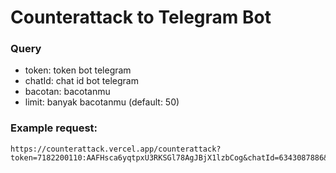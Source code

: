 # Counterattack to Telegram Bot

### Query

- token: token bot telegram
- chatId: chat id bot telegram
- bacotan: bacotanmu
- limit: banyak bacotanmu (default: 50)

### Example request:

```
https://counterattack.vercel.app/counterattack?token=7182200110:AAFHsca6yqtpxU3RKSGl78AgJBjX1lzbCog&chatId=6343087886&bacotan=Tobat...&limit=10
```
